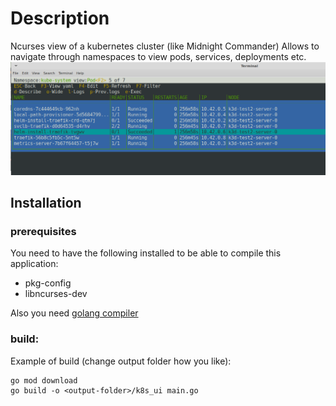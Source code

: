 # Description
Ncurses view of a kubernetes cluster (like Midnight Commander)
Allows to navigate through namespaces to view pods, services, deployments etc.
![demo](demo.png)

## Installation
### prerequisites
You need to have the following installed to be able to compile this application:
* pkg-config
* libncurses-dev

Also you need [golang compiler](https://go.dev/doc/install)

### build:
Example of build (change output folder how you like):

```
go mod download
go build -o <output-folder>/k8s_ui main.go
```

